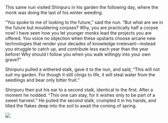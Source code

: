 This same nun visited Shinpuru in his
garden the following day, where the monk was doing the last
of his winter weeding.

“You spoke to me of looking to the future,” said the nun.
“But what are we in the future but mouldering corpses?  Why,
you are practically half a corpse now!  I have seen how you
let younger monks lead the projects you are offered.  You
voice no objection when these upstarts choose arcane new
technologies that render your decades of knowledge
irrelevant—instead you struggle to catch up, and contribute
less each year than the year before!  Why should I follow
you when you walk willingly into your own grave?”

Shinpuru pulled a withered stalk, gave it to the nun, and
said, “This will not suit my garden.  For though it still
clings to life, it will steal water from the seedlings and
bear only bitter fruit.”

Shinpuru then put his ear to a second stalk, identical to the
first.  After a moment he nodded.  “This one can stay, for
it wishes only to be part of a sweet harvest.”  He pulled
the second stalk, crumpled it in his hands, and tilled the flakes
deep into the soil to await the coming of spring.


![](/pages/case-181/Weeding.jpg)
